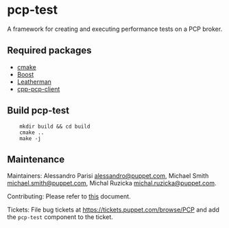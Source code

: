 # pcp-test

A framework for creating and executing performance tests on a PCP broker.

## Required packages

 - [cmake](https://cmake.org)
 - [Boost](http://boost.org)
 - [Leatherman](https://github.com/puppetlabs/leatherman)
 - [cpp-pcp-client](https://github.com/puppetlabs/cpp-pcp-client)

## Build pcp-test

```
    mkdir build && cd build
    cmake ..
    make -j
```

## Maintenance

Maintainers: Alessandro Parisi <alessandro@puppet.com>, Michael Smith
<michael.smith@puppet.com>, Michal Ruzicka <michal.ruzicka@puppet.com>.

Contributing: Please refer to [this](CONTRIBUTING.md) document.

Tickets: File bug tickets at https://tickets.puppet.com/browse/PCP and add the
`pcp-test` component to the ticket.

